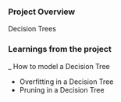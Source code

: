 ### Project Overview

 Decision Trees


### Learnings from the project

 _ How to model a Decision Tree
- Overfitting in a Decision Tree
- Pruning in a Decision Tree


